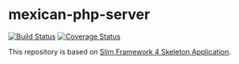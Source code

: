 # mexican-php-server

[![Build Status](https://travis-ci.org/mexican-particles/mexican-php-server.svg?branch=master)](https://travis-ci.org/mexican-particles/mexican-php-server)
[![Coverage Status](https://coveralls.io/repos/github/mexican-particles/mexican-php-server/badge.svg?branch=master)](https://coveralls.io/github/mexican-particles/mexican-php-server?branch=master)

This repository is based on [Slim Framework 4 Skeleton Application](https://github.com/slimphp/Slim-Skeleton/tree/4.0.3).
